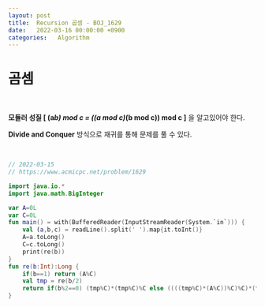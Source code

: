 ```yaml
---
layout: post
title:  Recursion 곱셈 - BOJ_1629
date:   2022-03-16 00:00:00 +0900
categories:   Algorithm
---
```



# 곰셈

<br>

__모듈러 성질 [ (a*b) mod c = ((a mod c)*(b mod c)) mod c ]__ 을 알고있어야 한다.

__Divide and Conquer__ 방식으로 재귀를 통해 문제를 풀 수 있다.


<br>

```kotlin
// 2022-03-15
// https://www.acmicpc.net/problem/1629

import java.io.*
import java.math.BigInteger

var A=0L
var C=0L
fun main() = with(BufferedReader(InputStreamReader(System.`in`))) {
    val (a,b,c) = readLine().split(' ').map{it.toInt()}
    A=a.toLong()
    C=c.toLong()
    print(re(b))
}
fun re(b:Int):Long {
    if(b==1) return (A%C)
    val tmp = re(b/2)
    return if(b%2==0) (tmp%C)*(tmp%C)%C else ((((tmp%C)*(A%C))%C)%C)*(tmp%C)%C
}

```
